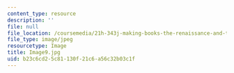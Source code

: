 ```yaml
---
content_type: resource
description: ''
file: null
file_location: /coursemedia/21h-343j-making-books-the-renaissance-and-today-spring-2016/b23c6cd25c81130f21c6a56c32b03c1f_Image9.jpg
file_type: image/jpeg
resourcetype: Image
title: Image9.jpg
uid: b23c6cd2-5c81-130f-21c6-a56c32b03c1f
---
```

